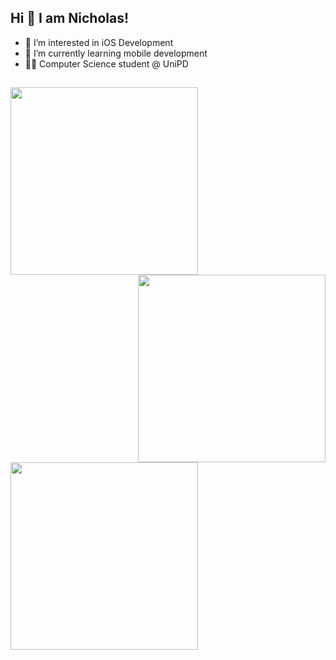 ## Hi 👋 I am Nicholas! 

- 👀 I’m interested in iOS Development
- 🌱 I’m currently learning mobile development
- 👨‍🎓 Computer Science student @ UniPD
##

<p>
  <img align="left" src="https://github-readme-stats.vercel.app/api?username=NicholasPilotto&show_icons=true&theme=darcula" width=300 />
  <img align="right" src="https://github-readme-streak-stats.herokuapp.com?user=NicholasPilotto&theme=darcula&hide_border=false" width=300 />
</p>

<p>
  <img align="center" src="https://github-readme-stats.vercel.app/api/top-langs?username=NicholasPilotto&layout=compact&theme=darcula" width=300 />
</p>
